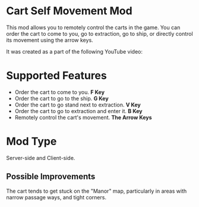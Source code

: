 # Cart Self Movement Mod

This mod allows you to remotely control the carts in the game. You can order the cart to come to you, go to extraction, go to ship, or directly control its movement using the arrow keys.

It was created as a part of the following YouTube video: 


# Supported Features

- Order the cart to come to you. **F Key**
- Order the cart to go to the ship. **G Key**
- Order the cart to go stand next to extraction. **V Key**
- Order the cart to go to extraction and enter it. **B Key**
- Remotely control the cart's movement. **The Arrow Keys**


# Mod Type
Server-side and Client-side.


## Possible Improvements

The cart tends to get stuck on the "Manor" map, particularly in areas with narrow passage ways, and tight corners.

